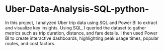 # Uber-Data-Analysis-SQL-python-
In this project, I analyzed Uber trip data using SQL and Power BI to extract and visualize key insights. Using SQL, I queried the dataset to gather metrics such as trip duration, distance, and fare details. I then used Power BI to create interactive dashboards, highlighting peak usage times, popular routes, and cost factors.
